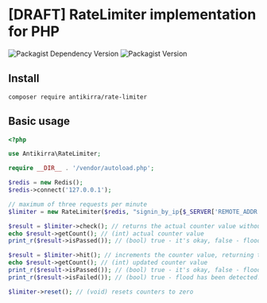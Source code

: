 # [DRAFT] RateLimiter implementation for PHP
![Packagist Dependency Version](https://img.shields.io/packagist/dependency-v/antikirra/rate-limiter/php)
![Packagist Version](https://img.shields.io/packagist/v/antikirra/rate-limiter)

## Install

```console
composer require antikirra/rate-limiter
```

## Basic usage

```php
<?php

use Antikirra\RateLimiter;

require __DIR__ . '/vendor/autoload.php';

$redis = new Redis();
$redis->connect('127.0.0.1');

// maximum of three requests per minute
$limiter = new RateLimiter($redis, "signin_by_ip{$_SERVER['REMOTE_ADDR']}", 3, 60, 0.75);

$result = $limiter->check(); // returns the actual counter value without any side effects
echo $result->getCount(); // (int) actual counter value
print_r($result->isPassed()); // (bool) true - it's okay, false - flood has been detected!!!

$result = $limiter->hit(); // increments the counter value, returning the result of the check
echo $result->getCount(); // (int) updated counter value
print_r($result->isPassed()); // (bool) true - it's okay, false - flood has been detected!!!
print_r($result->isFailed()); // (bool) true - flood has been detected!!!, false - it's okay

$limiter->reset(); // (void) resets counters to zero
```
